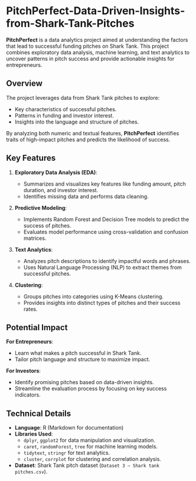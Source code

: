 # PitchPerfect-Data-Driven-Insights-from-Shark-Tank-Pitches

**PitchPerfect** is a data analytics project aimed at understanding the factors that lead to successful funding pitches on Shark Tank. This project combines exploratory data analysis, machine learning, and text analytics to uncover patterns in pitch success and provide actionable insights for entrepreneurs.

## Overview

The project leverages data from Shark Tank pitches to explore:
- Key characteristics of successful pitches.
- Patterns in funding and investor interest.
- Insights into the language and structure of pitches.

By analyzing both numeric and textual features, **PitchPerfect** identifies traits of high-impact pitches and predicts the likelihood of success.

## Key Features

1. **Exploratory Data Analysis (EDA)**:
   - Summarizes and visualizes key features like funding amount, pitch duration, and investor interest.
   - Identifies missing data and performs data cleaning.

2. **Predictive Modeling**:
   - Implements Random Forest and Decision Tree models to predict the success of pitches.
   - Evaluates model performance using cross-validation and confusion matrices.

3. **Text Analytics**:
   - Analyzes pitch descriptions to identify impactful words and phrases.
   - Uses Natural Language Processing (NLP) to extract themes from successful pitches.

4. **Clustering**:
   - Groups pitches into categories using K-Means clustering.
   - Provides insights into distinct types of pitches and their success rates.

## Potential Impact

**For Entrepreneurs**:
- Learn what makes a pitch successful in Shark Tank.
- Tailor pitch language and structure to maximize impact.

**For Investors**:
- Identify promising pitches based on data-driven insights.
- Streamline the evaluation process by focusing on key success indicators.

## Technical Details

- **Language**: R (Markdown for documentation)
- **Libraries Used**:
  - `dplyr`, `ggplot2` for data manipulation and visualization.
  - `caret`, `randomForest`, `tree` for machine learning models.
  - `tidytext`, `stringr` for text analytics.
  - `cluster`, `corrplot` for clustering and correlation analysis.
- **Dataset**: Shark Tank pitch dataset (`Dataset 3 — Shark tank pitches.csv`).
